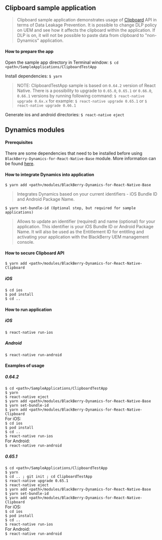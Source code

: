 ## Clipboard sample application
> Clipboard sample application demonstrates usage of [Clipboard](https://facebook.github.io/react-native/docs/clipboard) API in terms of Data Leakage Prevention. It is possible to change DLP policy on UEM and see how it affects the clipboard within the application. If DLP is on, it will not be possible to paste data from clipboard to "non-Dynamics" application.

#### How to prepare the app
Open the sample app directory in Terminal window:
`$ cd <path>/SampleApplications/ClipboardTestApp`

Install dependencies:
`$ yarn`

> NOTE: ClipboardTestApp sample is based on `0.64.2` version of React Native. There is a possibility to upgrade to `0.65.0`, `0.65.1` or `0.66.0`, `0.66.1` versions by running following command:
`$ react-native upgrade 0.6x.x`
for example:
`$ react-native upgrade 0.65.1`
or
`$ react-native upgrade 0.66.1`

Generate ios and android directories:
`$ react-native eject`

## Dynamics modules
#### Prerequisites
There are some dependencies that need to be installed before using `BlackBerry-Dynamics-for-React-Native-Base` module. More information can be found [here](https://github.com/blackberry/BlackBerry-Dynamics-React-Native-SDK/tree/master/modules/BlackBerry-Dynamics-for-React-Native-Base#Preconditions).
#### How to integrate Dynamics into application
	$ yarn add <path>/modules/BlackBerry-Dynamics-for-React-Native-Base

> Integrates Dynamics based on your current identifiers - iOS Bundle ID and Android Package Name.

	$ yarn set-bundle-id (Optional step, but required for sample applications)

> Allows to update an identifier (required) and name (optional) for your application. This identifier is your iOS Bundle ID or Android Package Name. It will also be used as the Entitlement ID for entitling and activating your application with the BlackBerry UEM management console.

#### How to secure Clipboard API
	$ yarn add <path>/modules/BlackBerry-Dynamics-for-React-Native-Clipboard

##### iOS
`$ cd ios`  
`$ pod install`  
`$ cd ..`  

#### How to run application
##### iOS
`$ react-native run-ios`

##### Android
`$ react-native run-android`

#### Examples of usage
##### 0.64.2
`$ cd <path>/SampleApplications/ClipboardTestApp`  
`$ yarn`  
`$ react-native eject`  
`$ yarn add <path>/modules/BlackBerry-Dynamics-for-React-Native-Base`  
`$ yarn set-bundle-id`  
`$ yarn add <path>/modules/BlackBerry-Dynamics-for-React-Native-Clipboard`  
For iOS:  
`$ cd ios`  
`$ pod install`  
`$ cd ..`  
`$ react-native run-ios`  
For Android:  
`$ react-native run-android`  
##### 0.65.1
`$ cd <path>/SampleApplications/ClipboardTestApp`  
`$ yarn`  
`$ cd .. ; git init ; cd ClipboardTestApp`  
`$ react-native upgrade 0.65.1`  
`$ react-native eject`  
`$ yarn add <path>/modules/BlackBerry-Dynamics-for-React-Native-Base`  
`$ yarn set-bundle-id`  
`$ yarn add <path>/modules/BlackBerry-Dynamics-for-React-Native-Clipboard`  
For iOS:  
`$ cd ios`  
`$ pod install`  
`$ cd ..`  
`$ react-native run-ios`  
For Android:  
`$ react-native run-android`
